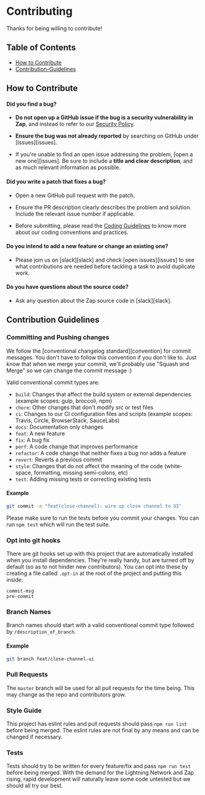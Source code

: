 # Contributing

Thanks for being willing to contribute!

## Table of Contents

- [How to Contribute](#How-to-Contribute)
- [Contribution-Guidelines](#Contribution-Guidelines)

## How to Contribute

#### **Did you find a bug?**

- **Do not open up a GitHub issue if the bug is a security vulnerability in Zap**, and instead to refer to our [Security Policy](README#security).

- **Ensure the bug was not already reported** by searching on GitHub under [Issues][issues].

- If you're unable to find an open issue addressing the problem, [open a new one][issues]. Be sure to include a **title and clear description**, and as much relevant information as possible.

#### **Did you write a patch that fixes a bug?**

- Open a new GitHub pull request with the patch.

- Ensure the PR description clearly describes the problem and solution. Include the relevant issue number if applicable.

- Before submitting, please read the [Coding Guidelines](#coding-guidelines) to know more about our coding conventions and practices.

#### **Do you intend to add a new feature or change an existing one?**

- Please join us on [slack][slack] and check [open issues][issues] to see what contributions are needed before tackling a task to avoid duplicate work.

#### **Do you have questions about the source code?**

- Ask any question about the Zap source code in [slack][slack].

## Contribution Guidelines

### Committing and Pushing changes

We follow the [conventional changelog standard][convention] for commit messages. You don't have to follow this convention if you don't like to. Just know that when we merge your commit, we'll probably use "Squash and Merge" so we can change the commit message :)

Valid conventional commit types are:

- `build`: Changes that affect the build system or external dependencies (example scopes: gulp, broccoli, npm)
- `chore`: Other changes that don't modify src or test files
- `ci`: Changes to our CI configuration files and scripts (example scopes: Travis, Circle, BrowserStack, SauceLabs)
- `docs`: Documentation only changes
- `feat`: A new feature
- `fix`: A bug fix
- `perf`: A code change that improves performance
- `refactor`: A code change that neither fixes a bug nor adds a feature
- `revert`: Reverts a previous commit
- `style`: Changes that do not affect the meaning of the code (white-space, formatting, missing semi-colons, etc)
- `test`: Adding missing tests or correcting existing tests

#### Example

```bash
git commit -m "feat(close-channel): wire up close channel to UI"
```

Please make sure to run the tests before you commit your changes. You can run `npm test` which will run the test suite.

### Opt into git hooks

There are git hooks set up with this project that are automatically installed when you install dependencies. They're really handy, but are turned off by default (so as to not hinder new contributors). You can opt into these by creating a file called `.opt-in` at the root of the project and putting this inside:

```
commit-msg
pre-commit
```

### Branch Names

Branch names should start with a valid conventional commit type followed by `/description_of_branch`.

#### Example

```bash
git branch feat/close-channel-ui
```

### Pull Requests

The `master` branch will be used for all pull requests for the time being. This may change as the repo and contributors grow.

### Style Guide

This project has eslint rules and pull requests should pass `npm run lint` before being merged. The eslint rules are not final by any means and can be changed if necessary.

### Tests

Tests should try to be written for every feature/fix and pass `npm run test` before being merged. With the demand for the Lightning Network and Zap rising, rapid development will naturally leave some code untested but we should all try our best.
